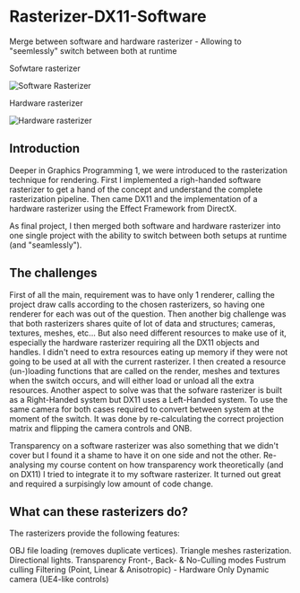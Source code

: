 # Rasterizer-DX11-Software
Merge between software and hardware rasterizer - Allowing to "seemlessly" switch between both at runtime

Sofwtare rasterizer

![Software Rasterizer](https://user-images.githubusercontent.com/76394390/135262746-8e964c6e-a392-44fe-82e4-4bf4209ed650.jpg)

Hardware rasterizer

![Hardware rasterizer](https://user-images.githubusercontent.com/76394390/135262625-118b643d-02e7-471e-bc36-f2fae4467ebc.png)

## Introduction
Deeper in Graphics Programming 1, we were introduced to the rasterization technique for rendering. First I implemented a righ-handed software rasterizer to get a hand of the concept and understand the complete rasterization pipeline. Then came DX11 and the implementation of a hardware rasterizer using the Effect Framework from DirectX.

As final project, I then merged both software and hardware rasterizer into one single project with the ability to switch between both setups at runtime (and "seamlessly").

## The challenges
First of all the main, requirement was to have only 1 renderer, calling the project draw calls according to the chosen rasterizers, so having one renderer for each was out of the question.
Then another big challenge was that both rasterizers shares quite of lot of data and structures; cameras, textures, meshes, etc... But also need different resources to make use of it, especially the hardware rasterizer requiring all the DX11 objects and handles. I didn't need to extra resources eating up memory if they were not going to be used at all with the current rasterizer. I then created a resource (un-)loading functions that are called on the render, meshes and textures when the switch occurs, and will either load or unload all the extra resources.
Another aspect to solve was that the sofware rasterizer is built as a Right-Handed system but DX11 uses a Left-Handed system. To use the same camera for both cases required to convert between system at the moment of the switch. It was done by re-calculating the correct projection matrix and flipping the camera controls and ONB.

Transparency on a software rasterizer was also something that we didn't cover but I found it a shame to have it on one side and not the other. Re-analysing my course content on how transparency work theoretically (and on DX11) I tried to integrate it to my software rasterizer. It turned out great and required a surpisingly low amount of code change.

## What can these rasterizers do?
The rasterizers provide the following features:

OBJ file loading (removes duplicate vertices).
Triangle meshes rasterization.
Directional lights.
Transparency
Front-, Back- & No-Culling modes
Fustrum culling
Filtering (Point, Linear & Anisotropic) - Hardware Only
Dynamic camera (UE4-like controls)
